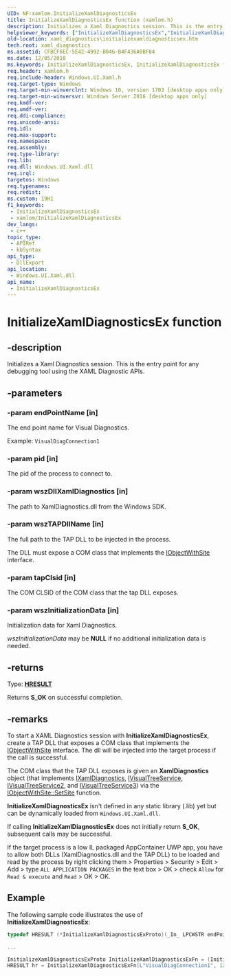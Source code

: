 ```yaml
---
UID: NF:xamlom.InitializeXamlDiagnosticsEx
title: InitializeXamlDiagnosticsEx function (xamlom.h)
description: Initializes a Xaml Diagnostics session. This is the entry point for any debugging tool using the XAML Diagnostic APIs.
helpviewer_keywords: ["InitializeXamlDiagnosticsEx","InitializeXamlDiagnosticsEx function","xaml_diagnostics.initializexamldiagnosticsex","xamlom/InitializeXamlDiagnosticsEx"]
old-location: xaml_diagnostics\initializexamldiagnosticsex.htm
tech.root: xaml_diagnostics
ms.assetid: CFBCF6EC-5E42-4992-B046-B4F436A9BF04
ms.date: 12/05/2018
ms.keywords: InitializeXamlDiagnosticsEx, InitializeXamlDiagnosticsEx function, xaml_diagnostics.initializexamldiagnosticsex, xamlom/InitializeXamlDiagnosticsEx
req.header: xamlom.h
req.include-header: Windows.UI.Xaml.h
req.target-type: Windows
req.target-min-winverclnt: Windows 10, version 1703 [desktop apps only]
req.target-min-winversvr: Windows Server 2016 [desktop apps only]
req.kmdf-ver: 
req.umdf-ver: 
req.ddi-compliance: 
req.unicode-ansi: 
req.idl: 
req.max-support: 
req.namespace: 
req.assembly: 
req.type-library: 
req.lib: 
req.dll: Windows.UI.Xaml.dll
req.irql: 
targetos: Windows
req.typenames: 
req.redist: 
ms.custom: 19H1
f1_keywords:
 - InitializeXamlDiagnosticsEx
 - xamlom/InitializeXamlDiagnosticsEx
dev_langs:
 - c++
topic_type:
 - APIRef
 - kbSyntax
api_type:
 - DllExport
api_location:
 - Windows.UI.Xaml.dll
api_name:
 - InitializeXamlDiagnosticsEx
---
```


# InitializeXamlDiagnosticsEx function


## -description

Initializes a Xaml Diagnostics session. This is the entry point for any debugging tool using the XAML Diagnostic APIs.

## -parameters

### -param endPointName [in]

The end point name for Visual Diagnostics.

Example: `VisualDiagConnection1`

### -param pid [in]

The pid of the process to connect to.

### -param wszDllXamlDiagnostics [in]

The path to XamlDiagnostics.dll from the Windows SDK.

### -param wszTAPDllName [in]

The full path to the TAP DLL to be injected in the process.

The DLL must expose a COM class that implements the <a href="/windows/win32/api/ocidl/nn-ocidl-iobjectwithsite">IObjectWithSite</a> interface.

### -param tapClsid [in]

The COM CLSID of the COM class that the tap DLL exposes.

### -param wszInitializationData [in]

Initialization data for Xaml Diagnostics.

<i>wszInitializationData</i> may be <b>NULL</b> if no additional initialization data is needed.

## -returns

Type: <b><a href="/windows/win32/com/structure-of-com-error-codes">HRESULT</a></b>

Returns <b>S_OK</b> on successful completion.

## -remarks

To start a XAML Diagnostics session with **InitializeXamlDiagnosticsEx**, create a TAP DLL that exposes a COM class that implements the <a href="/windows/win32/api/ocidl/nn-ocidl-iobjectwithsite">IObjectWithSite</a> interface.
The dll will be injected into the target process if the call is successful.

The COM class that the TAP DLL exposes is given an **XamlDiagnostics** object (that implements <a href="/windows/win32/api/xamlom/nn-xamlom-ixamldiagnostics">IXamlDiagnostics</a>, <a href="/windows/win32/api/xamlom/nn-xamlom-ivisualtreeservice">IVisualTreeService</a>, <a href="/windows/win32/api/xamlom/nn-xamlom-ivisualtreeservice2">IVisualTreeService2</a>, and <a href="/windows/win32/api/xamlom/nn-xamlom-ivisualtreeservice3">IVisualTreeService3</a>) via the <a href="/windows/win32/api/ocidl/nf-ocidl-iobjectwithsite-setsite">IObjectWithSite::SetSite</a> function.

**InitializeXamlDiagnosticsEx** isn't defined in any static library (.lib) yet but can be dynamically loaded from `Windows.UI.Xaml.dll`.

If calling **InitializeXamlDiagnosticsEx** does not initially return <b>S_OK</b>, subsequent calls may be successful.

If the target process is a low IL packaged AppContainer UWP app, you have to allow both DLLs (XamlDiagnostics.dll and the TAP DLL) to be loaded and read by the process by right clicking them > Properties > Security > Edit > Add > type `ALL APPLICATION PACKAGES` in the text box > OK > check `Allow` for `Read & execute` and `Read` > OK > OK.


## Example

The following sample code illustrates the use of **InitializeXamlDiagnosticsEx**:

```cpp
typedef HRESULT (*InitializeXamlDiagnosticsExProto)(_In_ LPCWSTR endPointName, _In_ DWORD pid, _In_ LPCWSTR wszDllXamlDiagnostics, _In_ LPCWSTR wszTAPDllName, _In_ CLSID tapClsid, _In_ LPCWSTR wszInitializationData);

...

InitializeXamlDiagnosticsExProto InitializeXamlDiagnosticsExFn = (InitializeXamlDiagnosticsExProto)GetProcAddress(LoadLibraryW(L"Windows.UI.Xaml.dll"), "InitializeXamlDiagnosticsEx");
HRESULT hr = InitializeXamlDiagnosticsExFn(L"VisualDiagConnection1", 12345, L"C:\\Program Files (x86)\\Windows Kits\\10\\bin\\x64\\XamlDiagnostics\\xamldiagnostics.dll", L"C:\\MyXamlTap\\MyXamlTap.dll", CLSID_myTAP, L"86c 874 9f0 410 478 47c 9ec a08 ");
```

